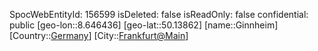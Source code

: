 ﻿---
location: [50.13862,8.646436]
type: Station
tags:
- geo/Station

---
SpocWebEntityId: 156599
isDeleted: false
isReadOnly: false
confidential: public
[geo-lon::8.646436]
[geo-lat::50.13862]
[name::Ginnheim]
[Country::[Germany](geo/Continent/Europe/Germany.md)]
[City::[Frankfurt@Main](geo/Continent/Europe/Germany/Hessen/Frankfurt@Main.md)]

